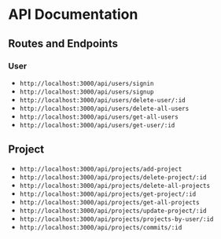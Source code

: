 # API Documentation

## Routes and Endpoints

### User

- `http://localhost:3000/api/users/signin`
- `http://localhost:3000/api/users/signup`
- `http://localhost:3000/api/users/delete-user/:id`
- `http://localhost:3000/api/users/delete-all-users`
- `http://localhost:3000/api/users/get-all-users`
- `http://localhost:3000/api/users/get-user/:id`

## Project

- `http://localhost:3000/api/projects/add-project`
- `http://localhost:3000/api/projects/delete-project/:id`
- `http://localhost:3000/api/projects/delete-all-projects`
- `http://localhost:3000/api/projects/get-project/:id`
- `http://localhost:3000/api/projects/get-all-projects`
- `http://localhost:3000/api/projects/update-project/:id`
- `http://localhost:3000/api/projects/projects-by-user/:id`
- `http://localhost:3000/api/projects/commits/:id`